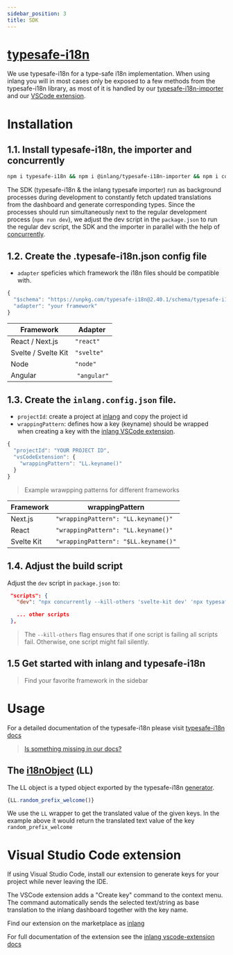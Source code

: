 ```yaml
---
sidebar_position: 3
title: SDK
---
```


# [typesafe-i18n](https://github.com/ivanhofer/typesafe-i18n#readme)
We use typesafe-i18n for a type-safe i18n implementation. When using inlang you will in most cases only be exposed to a few methods from the typesafe-i18n library, as most of it is handled by our [typesafe-i18n-importer](#installation) and our [VSCode extension](#visual-studio-code-extension).
# Installation
## 1.1. Install typesafe-i18n, the importer and concurrently

```bash
npm i typesafe-i18n && npm i @inlang/typesafe-i18n-importer && npm i concurrently --save-dev
```

The SDK (typesafe-i18n & the inlang typesafe importer) run as background processes during development to constantly fetch updated translations from the dashboard and generate corresponding types. Since the processes should run simultaneously next to the regular development process (`npm run dev`), we adjust the dev script in the `package.json` to run the regular dev script, the SDK and the importer in parallel with the help of [concurrently](https://www.npmjs.com/package/concurrently).



## 1.2. Create the .typesafe-i18n.json config file

- `adapter` speficies which framework the i18n files should be compatible with.

```js title="typesafe-i18n.json"
{
  "$schema": "https://unpkg.com/typesafe-i18n@2.40.1/schema/typesafe-i18n.json",
  "adapter": "your framework"
}
```

| Framework  | Adapter |
|------------|--------------------------------------|
| React / Next.js | `"react"`  |
| Svelte / Svelte Kit | `"svelte"`  |
| Node | `"node"` |
| Angular | `"angular"` |

## 1.3. Create the `inlang.config.json` file.

- `projectId`: create a project at [inlang](https://app.inlang.dev) and copy the project id
- `wrappingPattern`: defines how a key (keyname) should be wrapped when creating a key with the [inlang
  VSCode extension](#visual-studio-code-extension). 
  



```js title="inlang.project.json for Next.js"
{
  "projectId": "YOUR PROJECT ID",
  "vsCodeExtension": {
    "wrappingPattern": "LL.keyname()"
  }
}
```

> Example wrawpping patterns for different frameworks

| Framework  | wrappingPattern                      |
|------------|--------------------------------------|
| Next.js    | `"wrappingPattern": "LL.keyname()"`  |
| React      | `"wrappingPattern": "LL.keyname()"`  |
| Svelte Kit | `"wrappingPattern": "$LL.keyname()"` |

## 1.4. Adjust the build script

Adjust the `dev` script in `package.json` to:

```json
 "scripts": {
   "dev": "npx concurrently --kill-others 'svelte-kit dev' 'npx typesafe-i18n' 'npx @inlang/typesafe-i18n-importer'",

   ... other scripts
 },
```

> The `--kill-others` flag ensures that if one script is failing all scripts fail. Otherwise, one
> script might fail silently.

## 1.5 Get started with inlang and typesafe-i18n
> Find your favorite framework in the sidebar

# Usage
For a detailed documentation of the typesafe-i18n please visit [typesafe-i18n docs](https://github.com/ivanhofer/typesafe-i18n#readme)
> [Is something missing in our docs?](https://submission.bromb.co/inlang/docs/feedback)

## The [i18nObject](https://github.com/ivanhofer/typesafe-i18n#i18nObject) (LL)
The LL object is a typed object exported by the typesafe-i18n [generator](https://github.com/ivanhofer/typesafe-i18n#typesafety).

```js
{LL.random_prefix_welcome()}
```

We use the `LL` wrapper to get the translated value of the given keys. In the example above it would return the translated text value of the key `random_prefix_welcome`

# Visual Studio Code extension

If using Visual Studio Code, install our extension to generate keys for your project while never leaving the IDE.

The VSCode extension adds a "Create key" command to the context menu. The command automatically sends the selected text/string as base translation to the inlang dashboard together with the key name.

Find our extension on the marketplace as [inlang](https://marketplace.visualstudio.com/items?itemName=inlang.vscode-extension)


For full documentation of the extension see the [inlang vscode-extension docs](https://github.com/inlang/inlang/tree/main/packages/inlang-vscode-extension)
